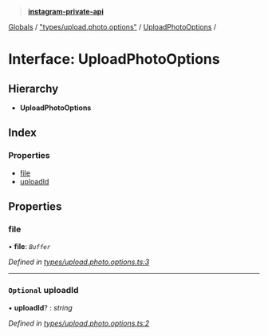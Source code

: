 > **[instagram-private-api](../README.md)**

[Globals](../README.md) / ["types/upload.photo.options"](../modules/_types_upload_photo_options_.md) / [UploadPhotoOptions](_types_upload_photo_options_.uploadphotooptions.md) /

# Interface: UploadPhotoOptions

## Hierarchy

- **UploadPhotoOptions**

## Index

### Properties

- [file](_types_upload_photo_options_.uploadphotooptions.md#file)
- [uploadId](_types_upload_photo_options_.uploadphotooptions.md#optional-uploadid)

## Properties

### file

• **file**: _`Buffer`_

_Defined in [types/upload.photo.options.ts:3](https://github.com/realinstadude/instagram-private-api/blob/4ae8fec/src/types/upload.photo.options.ts#L3)_

---

### `Optional` uploadId

• **uploadId**? : _string_

_Defined in [types/upload.photo.options.ts:2](https://github.com/realinstadude/instagram-private-api/blob/4ae8fec/src/types/upload.photo.options.ts#L2)_
